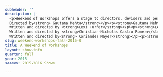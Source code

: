 ```yaml
---
subheader: ''
description: |-
  <p>Weekend of Workshops offers a stage to directors, devisers and performers hoping to exercise and explore their craft. This Fall, directors choose moments which probe our relationship with danger. In <em>The Fear</em>, Guatama Mehta uses Robert Frost’s text to face the things that go bump in the night.  Lexi Turner imagines life in the wake of violent acts in <em>Women on Trial</em>. In <em>Almondseed/Almondella </em>Christian-Nicholas Castro Romero confronts the limits of ambition. Coriander Mayer’s <em>The Candles </em>examines the world of Moby Dick. Jackson Ruzzo ponders death, destiny, and the nature of humanity in <em>Variations on the Death of Trotsky.</em></p><p> </p> <p>Written by <strong>Robert Frost</strong><br/>
  Directed by<strong> Gautama Mehta</strong></p><p><strong>Gautama Mehta </strong>(Director) is a second-year double major in Business and Lepidopterology. Koalas sleep 18-22 hours a day.</p> <p><strong>Maddox Fraad</strong> (Man) is a  fourth-year Visual Arts major.</p> <p><strong>Shubhra Murarka</strong> (The Narrator) is a fourth-year in the College studying English Literature and Physics. She is playing The Narrator/<em>The Fear</em> and has previously acted in <em>New Work Week</em> and <em>The Effect of Gamma Rays on Man-in-the-Moon Marigolds</em>.</p><p><strong>Chaucey Slagel </strong>(Woman) is third-year HIPS major, and very excited to be playing the Woman in <em>The Fear</em>. She has previously played Detective Maddox in <em>The Future is Bright</em>, Sour Patch in <em>Em and the Kids</em>, and the Chicken in <em>Charlotte's Web</em>. She hopes you enjoy the show!</p><p><strong>Stephanie Slaven-Ruffing </strong>(Sound Designer) is a second-year Anthropology major. Her previous work with sound includes <em>House of Cards</em>, <em>Suburbia</em>, <em>The Effect of Gamma Rays on Man-in-the-Moon Marigolds</em>, and <em>Citylights 2015: Apartment Complex</em>. Other works with UT include <em>Closer </em>and <em>Fifth Planet</em>.</p><p><strong>Jack Calder</strong> (Stage Manager) is a second year computer computer science/philosophy major. On the night of the last vernal equinox he descended deep beneath Rockefeller Chapel to perform a forbidden blood rite. His horrible incantations summoned an ancient eldritch abomination, who granted him unspeakable powers of stage management. He brings his unholy expertise to <em>The Fear</em>.</p><p> </p><p>Adaptation of <em>Antigone</em> by <strong>Sophocles</strong>,<em> The Winter's Tale</em> by <strong>William Shakespeare</strong>, and <em>The Scarlet Letter</em> by <strong>Nathaniel Hawthorne</strong><br/>
  Written and directed by <strong>Lexi Turner</strong></p><p><strong>Lexi Turner </strong>(Director) is a third-year in the College studying Theater and Performance Studies and Classics. She has acted in multiple UT and Dean's Men Productions (including <em>Hedda Gabler</em>, <em>Richard II</em>, and <em>Rumors</em>), is a member of the UT committee, and is an ensemble and board member of UChicago Commedia. This is her directorial debut.</p><p><strong>Emma Maltby </strong>(Hermione) is a second-year potential TAPS and English double major. With UT, she has performed in <em>Suburbia </em>(Bee-Bee), <em>Rumors</em> (Chris Gorman), <em>Macbeth </em>(Lady Macduff), and a workshop of <em>Selections from Angels in America</em> (Harper Pitt) as well as several <em>Theater [24]</em> festivals. She currently serves as a member of UT's Student Committee.</p><p><strong>Alanna DePinto </strong>(Hester Prynne) is a second-year English and Cinema double major. She last performed with UT in <em>New Work Weeks</em> in the spring of 2015.</p><p><strong>Sarah Saltiel</strong> (Antigone) is a prospective English and Visual Arts double major first-year. She did theater all throughout high school.</p><p><strong>Zach Bamford </strong>(Him) is a second-year English/Political Science major. He has previously acted for UT in the 10th week production of <em>Macbeth</em>, and the 8th week production of <em>Rumors</em>.</p><p><strong>Abigail Adams </strong>(Stage Manager) is a student in the College.</p><p> </p><p>Adaption of <em>Almondseed and Almondella</em><br/>
  Written and directed by <strong>Christian-Nicholas Castro Romero</strong></p><p><strong>Christian-Nicholas Castro Romero</strong> (Director, Almondseed/Almondella)  is a second-year Psychology major with a TAPS minor. He is a director for <em>Weekend of Workshops</em>, directing <em>Almondseed/Almondella</em>. High school productions he has worked on include <em>Little Shop of Horrors, Antigone, FAME, Guys &amp; Dolls, Our Town</em> and <em>Persephone. </em>In high school he served as Stage Mgr., Light and Sound Board Opr., Stage Hand and actor (Nicely-Nicely Johnson). UT and other theatrical group credits include <em>Macbeth </em>(Sound Asst.), <em>Cowboy Mouth </em>(Sound Asst.), CES's <em>Frankenstein </em>(Sound Designer), Logan's <em>Puppet Festival: The Temp </em>(Light Asst.), Dean's Men's L<em>ove's Labour's Lost</em> (Light Asst. &amp; Asst. Stage Mgr.), Commedia’s <em>Freudzen </em>(Sound Designer), CES's <em>Haunted House</em> (Scenic Designer), <em>The Effect of Gamma Rays on Man-in-the-Moon Marigolds </em>(Asst. Props), <em>Urinetown </em>(Sound Asst.), and Maroon TV’s <em>Singularity </em>(Props Designer).</p><p><strong>Ethan Metzger </strong>(Almondseed) first-year in the College, major undecided. His previous credits include John Proctor in Arthur Miller's <em>The Crucible </em>in high school.</p><p><strong>Kayla Mathisen </strong>(Almondella) is a fourth-year majoring in Law, Letters &amp; Society.</p><p><strong>Claire DuCanto </strong>(Sybil/Henrietta) is a second-year pre-med majoring in film studies/visual arts. She was last seen on stage with UT as Officer Pudney in <em>Rumors </em>(2015), and would like to thank stage management for all their hard work!</p><p><strong>Tempest Wisdom </strong>(Eileen) is a second-year TAPS major. This is her second show with UT. Previously, she has been in the Dean's Men production of <em>Love's Labour's Lost</em>. She is also a member of UC Commedia.</p><p><strong>Will Darling</strong> (Edwin) is a first- year in the college. </p><p><strong>Joshua Mark </strong>(King Tobias) is a second-year Geography major.</p><p><strong>Kathleen Hart </strong>(Stage Manager) is a second-year, Psychology major with a TAPS minor. They are the stage manager for Almondseed/Almondella. UT credits include <em>Macbeth </em>(Asst. Prod. Mgr.), <em>Fifth Planet </em>(Asst. Prod. Mgr.), and <em>Rumors </em>(Asst. Stage Mgr.)</p><p> </p><p>Adaptation of <em>Moby Dick</em> by <strong>Herman Melville</strong><br/>
  Written and directed by<strong> Coriander Mayer</strong></p><p><strong>Coriander Mayer </strong>(Director), is a second-year TAPS and English major in the College. After two and a half years of reading and re-reading Moby-Dick and Melville's work in general, Cori could not be more pleased to bring the intensity that is <em>The Candles</em> to the stage. This is her first time directing for UT, though she's designed (lights, asst. set), acted, and electrician'd previously.</p><p><strong>Ruben Lesnick </strong>(Ahab) is a fourth-year Bio major. Previous roles with UT include Dumaine (<em>Love’s Labour’s Lost</em>), Louis Ironson (<em>Selections from Angels in America: Millennium Approaches</em>), and Silvius (<em>As You Like It</em>). Ruben has also been involved in recent productions with Skokie Theater, Gorilla Tango Theater, City Lit Theater, and the Classical Entertainment Society.</p><p><strong>Neal Jochmann</strong> (Starbuck) is a third-year student of Computer Science and East Asian Languages and Civilizations. He was in a musical workshop last fall and has since appeared in <em>Amadeus </em>(Winter 2015) and<em> Love's Labors Lost </em>(Spring 2015). He is also a tenor II in Motet Choir, UChicago's top undergraduate renaissance music choir.</p><p><strong>Sofia Johnson </strong>(Stubb)  is a fourth-year in the College, majoring in Comparative Human Development. Previous UT credits include <em>Cowboy Mouth</em> (Costume Designer),<em> A Midsummer Night's Dream</em> (ACD), and The Drowsy Chaperone (ACD). Other theater credits include <em>Blood Weddin'</em> (Ma) and <em>Pygmalion and Galatea</em> (Cynisca) for CES, and <em>Mowgli's Adventures</em> (Costume Designer) for Le Vorris &amp; Vox. She is also a veteran member of Attori Senza Paura, and has performed in seven of their productions.</p><p><strong>Maya Jain </strong>(Flask) is a first-year in the College and plans to be a Theatre and Performance Studies and Gender and Sexuality Studies major. This is her first show with UT, but some of her past credits include <em>Medea </em>(Medea), <em>The Third Witch </em>(Macbeth), and she co-directed and stage managed her high school production of <em>Peter Pan</em>. She also worked with Silicon Valley Shakespeare as a tech intern in 2014.</p><p><strong>Sydney Purdue </strong>(Stage Manager) is a second-year in the College who is planning on pursuing a degree in Computational and Applied Mathematics and a minor in Molecular Engineering. In the past year, she has worked with UT on <em>Macbeth </em>as the Assistant Scenic Designer and a stagehand, <em>Amadeus </em>as an Assistant Stage Manager, <em>This Is How It Goes </em>as the Assistant Scenic Designer, and <em>Rumors </em>as an Assistant Stage Manager. Additionally this quarter, she is the Scenic Designer for <em>Twelfth Night</em>.</p><p> </p><p>Directed by <strong>Jackson Ruzzo</strong></p><p><strong>Jackson Ruzzo </strong>(Director) is a student in the College.</p><p><strong>Alex Morales </strong>(Trotsky) is a student in the College.</p><p><strong>Grace Bolander </strong>(Mrs. Trotsky) is a second-year TAPS major in the College. This is her second production with UT, following her performance as Lady Macbeth in Macbeth last fall. She's happy to be back, and hopes you enjoy the show(s)!</p> <p><strong>Lukas Gondek</strong> (Ramon) is a first year in the College. Media, Actor in <em>Grimm Tales</em>, <em>Argonautika</em>, Co-Director of <em>The Willow Pattern</em>.</p><p><strong>Vivian Zhang</strong> (Stage Manager) is a second-year Economics major. Her previous credits include <em>Closer</em>, <em>Love's Labour's Lost</em>, <em>Twelfth Night</em>.</p><p> </p><p><strong>Molly Becker </strong>(Production Manager) is a third-year in the College. She has previously worked as the Assistant Production Manager on University Theater productions of <em>Cabaret, Closer </em>and<em> The Effect of Gamma Rays on Man-in-the-Moon Marigolds</em>.</p><p><strong>Eric Kirkes </strong>(Assistant Production Manager) is a third-year Music major. He spends all his time with UT as a Committee Member, and has worked on <em>Godspell, A Little Star Quality, Closer, </em>and <em>Scenes from Rabbit Hole.</em></p><p><strong>Alex Hearn</strong> (UT Committee Liaison) is a third-year studying Public Policy and TAPS. He mostly acts but sometimes directs, and will be playing Officer Lockstock later this quarter in <em>Urinetown. </em>He is the Secretary of UT Committee.</p>
slug: weekend-workshops-fall-2015-0
title: A Weekend of Workshops
layout: show-info
quarter: fall
year: 2015
season: 2015-2016 Shows

---
```

